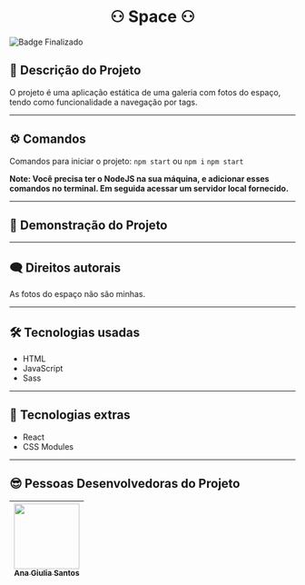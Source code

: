 # <h1 align="center"> ⚇ Space ⚇ </h1>
![Badge Finalizado](https://img.shields.io/badge/STATUS-CONCLUÍDO-<BRIGHTGREEN)


## 👋 Descrição do Projeto
O projeto é uma aplicação estática de uma galeria com fotos do espaço, tendo como funcionalidade a navegação por tags.

---

## ⚙️ Comandos
Comandos para iniciar o projeto:
`npm start` ou `npm i`
`npm start`

**Note: Você precisa ter o NodeJS na sua máquina, e adicionar esses comandos no terminal. Em seguida acessar um servidor local fornecido.**

---

## 🚀 Demonstração do Projeto


---

## 🗨️ Direitos autorais
As fotos do espaço não são minhas.

---

## 🛠 Tecnologias usadas
- HTML
- JavaScript
- Sass

---

## 👾 Tecnologias extras
- React
- CSS Modules

---

## 😎 Pessoas Desenvolvedoras do Projeto
| [<img src="https://avatars.githubusercontent.com/u/115855530?v=4" width=115><br><sub>Ana Giulia Santos</sub>](https://github.com/anagiulias)
| :---: |